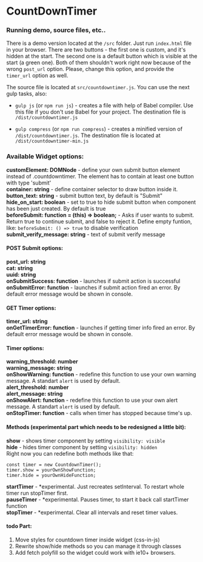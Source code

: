# CountDownTimer

### Running demo, source files, etc..
There is a demo version located at the `/src` folder. Just run `index.html` file in your browser. There are two buttons - the first one is custom, and it's hidden at the start. The second one is a default button which is visible at the start (a green one). Both of them shouldn't work right now because of the wrong `post_url` option. Please, change this option, and provide the `timer_url` option as well.

The source file is located at `src/countdowntimer.js`. You can use the next gulp tasks, also:

- `gulp js` (or `npm run js`) - creates a file with help of Babel compiler. Use this file if you don't use Babel for your project. The destination file is `/dist/countdowntimer.js`

- `gulp compress` (or `npm run compress`) - creates a minified version of `/dist/countdowntimer.js`. The destination file is located at `/dist/countdowntimer-min.js`

### Available Widget options:
**customElement: DOMNode** - define your own submit button element instead of .countdowntimer. The element has to contain at least one button with type 'submit'  
**container: string** - define container selector to draw button inside it.  
**button_text: string** - submit button text, by default is "Submit"  
**hide_on_start: boolean** - set to true to hide submit button when component has been just created. By default is true  
**beforeSubmit: function = (this) => boolean;** - Asks if user wants to submit. Return true to continue submit, and false to reject it. Define empty funtion, like: `beforeSubmit: () => true` to disable verification   
**submit_verify_message: string** - text of submit verify message  

#### POST Submit options:
**post_url: string**  
**cat: string**  
**uuid: string**  
**onSubmitSuccess: function** - launches if submit action is successful  
**onSubmitError: function** - launches if submit action fired an error. By default error message would be shown in console.  
#### GET Timer options:
**timer_url: string**  
**onGetTimerError: function** - launches if getting timer info fired an error. By default error message would be shown in console.  
#### Timer options:
**warning_threshold: number**  
**warning_message: string**  
**onShowWarning: function** - redefine this function to use your own warning message. A standart `alert` is used by default.  
**alert_threshold: number**  
**alert_message: string**  
**onShowAlert: function** - redefine this function to use your own alert message. A standart `alert` is used by default.  
**onStopTimer: function** - calls when timer has stopped because time's up.   

#### Methods (experimental part which needs to be redesigned a little bit):
**show** - shows timer component by setting `visibility: visible`  
**hide** - hides timer component by setting `visibility: hidden`  
Right now you can redefine both methods like that:  
```
const timer = new CountdownTimer();
timer.show = yourOwnShowFunction;
timer.hide = yourOwnHideFunction;
```
**startTimer** - *experimental. Just recreates setInterval. To restart whole timer run stopTimer first.  
**pauseTimer** - *experimental. Pauses timer, to start it back call startTimer function  
**stopTimer** - *experimental. Clear all intervals and reset timer values.  

#### todo Part:

1. Move styles for countdown timer inside widget (css-in-js)
2. Rewrite show/hide methods so you can manage it through classes
3. Add fetch polyfill so the widget could work with ie10+ browsers.